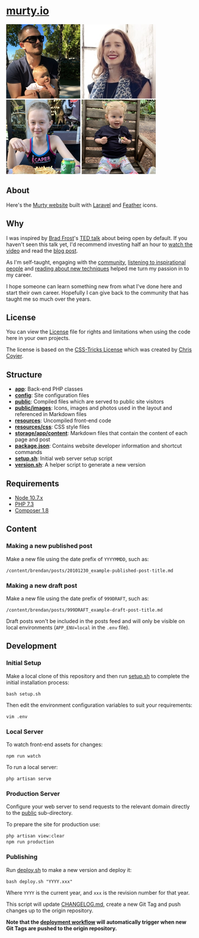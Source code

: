 [murty.io](https://murty.io)
=======

[![Brendan](/public/images/brendan/brendan-murty.jpg)](https://murty.io/brendan) [![Ella](/public/images/ella/ella_condon.jpg)](https://ellacondon.com/) [![Isla](/public/images/isla/isla-murty.jpg)](https://murty.io/isla) [![Freya](/public/images/freya/freya-murty.jpg)](https://murty.io/freya)

## About

Here's the [Murty website](https://murty.io) built with [Laravel](https://laravel.com/) and [Feather](http://feathericons.com) icons.

## Why

I was inspired by [Brad Frost](https://github.com/bradfrost)'s [TED talk](https://twitter.com/brad_frost/status/476515058738925568) about being open by default. If you haven't seen this talk yet, I'd recommend investing half an hour to [watch the video](https://www.youtube.com/watch?v=7rW9vTrN6OU) and read the [blog post](http://bradfrostweb.com/blog/post/creative-exhaust/).

As I'm self-taught, engaging with the [community](https://twitter.com/brendanmurty/lists/development/members), [listening to inspirational people](http://boagworld.com/show) and [reading about new techniques](https://signalvnoise.com/programming) helped me turn my passion in to my career.

I hope someone can learn something new from what I've done here and start their own career. Hopefully I can give back to the community that has taught me so much over the years.

## License

You can view the [License](LICENSE.md) file for rights and limitations when using the code here in your own projects.

The license is based on the [CSS-Tricks License](https://css-tricks.com/license/) which was created by [Chris Coyier](https://github.com/chriscoyier/).

## Structure

- **[app](app/)**: Back-end PHP classes
- **[config](config/)**: Site configuration files
- **[public](public/)**: Compiled files which are served to public site visitors
- **[public/images](public/images/)**: Icons, images and photos used in the layout and referenced in Markdown files
- **[resources](resources)**: Uncompiled front-end code
- **[resources/css](resources/css)**: CSS style files
- **[storage/app/content](storage/app/content/)**: Markdown files that contain the content of each page and post
- **[package.json](package.json)**: Contains website developer information and shortcut commands
- **[setup.sh](setup.sh)**: Initial web server setup script
- **[version.sh](version.sh)**: A helper script to generate a new version

## Requirements

- [Node 10.7.x](https://nodejs.org/en/download/package-manager/)
- [PHP 7.3](https://www.php.net/manual/en/install.php)
- [Composer 1.8](https://getcomposer.org/download/)

## Content

### Making a new published post

Make a new file using the date prefix of `YYYYMMDD`, such as:

```
/content/brendan/posts/20101230_example-published-post-title.md
```

### Making a new draft post

Make a new file using the date prefix of `999DRAFT`, such as:

```
/content/brendan/posts/999DRAFT_example-draft-post-title.md
```

Draft posts won't be included in the posts feed and will only be visible on local environments (`APP_ENV=local` in the `.env` file).

## Development

### Initial Setup

Make a local clone of this repository and then run [setup.sh](setup.sh) to complete the initial installation process:

```
bash setup.sh
```

Then edit the environment configuration variables to suit your requirements:

```
vim .env
```

### Local Server

To watch front-end assets for changes:

```
npm run watch
```

To run a local server:

```
php artisan serve
```

### Production Server

Configure your web server to send requests to the relevant domain directly to the [public](public/) sub-directory.

To prepare the site for production use:

```
php artisan view:clear
npm run production
```

### Publishing

Run [deploy.sh](deploy.sh) to make a new version and deploy it:

```
bash deploy.sh "YYYY.xxx"
```

Where `YYYY` is the current year, and `xxx` is the revision number for that year.

This script will update [CHANGELOG.md](CHANGELOG.md), create a new Git Tag and push changes up to the origin repository.

**Note that the [deployment workflow](.github/workflows/deployment.yml) will automatically trigger when new Git Tags are pushed to the origin repository.**
